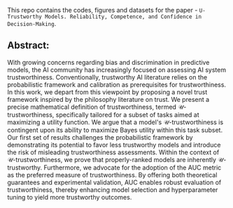 This repo contains the codes, figures and datasets for the paper - `U-Trustworthy Models. Reliability, Competence, and Confidence in Decision-Making`.


## Abstract:
With growing concerns regarding bias and discrimination in predictive models, the AI community has increasingly focused on assessing AI system trustworthiness. Conventionally, trustworthy AI literature relies on the probabilistic framework and calibration as prerequisites for trustworthiness. In this work, we depart from this viewpoint by proposing a novel trust framework inspired by the philosophy literature on trust. We present a precise mathematical definition of trustworthiness, termed $\mathcal{U}$-trustworthiness, specifically tailored for a subset of tasks aimed at maximizing a utility function. We argue that a model's $\mathcal{U}$-trustworthiness is contingent upon its ability to maximize Bayes utility within this task subset. Our first set of results challenges the probabilistic framework by demonstrating its potential to favor less trustworthy models and introduce the risk of misleading trustworthiness assessments. Within the context of $\mathcal{U}$-trustworthiness, we prove that properly-ranked models are inherently $\mathcal{U}$-trustworthy. Furthermore, we advocate for the adoption of the AUC metric as the preferred measure of trustworthiness. By offering both theoretical guarantees and experimental validation, AUC enables robust evaluation of trustworthiness, thereby enhancing model selection and hyperparameter tuning to yield more trustworthy outcomes.

